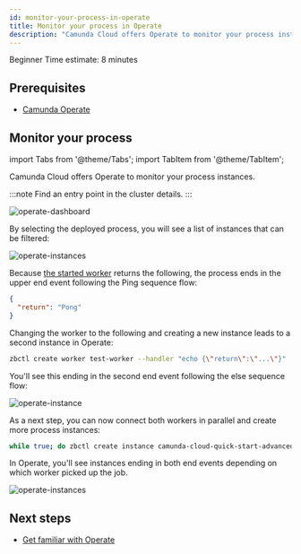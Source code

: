 ```yaml
---
id: monitor-your-process-in-operate
title: Monitor your process in Operate
description: "Camunda Cloud offers Operate to monitor your process instances."
---
```

<span class="badge badge--warning">Beginner</span>
<span class="badge badge--secondary">Time estimate: 8 minutes</span>

## Prerequisites

- [Camunda Operate](/components/operate/deployment/install-and-start.md)

## Monitor your process

import Tabs from '@theme/Tabs';
import TabItem from '@theme/TabItem';

Camunda Cloud offers Operate to monitor your process instances.

:::note
Find an entry point in the cluster details.
:::

![operate-dashboard](./img/operate-dashboard.png)

By selecting the deployed process, you will see a list of instances that can be filtered:

![operate-instances](./img/operate-advanced-instances-pong.png)

Because [the started worker](./implement-service-task.md) returns the following, the process ends in the upper end event following the Ping sequence flow:

```json
{
  "return": "Pong"
}
```

Changing the worker to the following and creating a new instance leads to a second instance in Operate:

```bash
zbctl create worker test-worker --handler "echo {\"return\":\"...\"}"
```

You'll see this ending in the second end event following the else sequence flow:

![operate-instance](./img/operate-advanced-instances-other.png)

As a next step, you can now connect both workers in parallel and create more process instances:

```bash
while true; do zbctl create instance camunda-cloud-quick-start-advanced; sleep 1; done
```

In Operate, you'll see instances ending in both end events depending on which worker picked up the job.

![operate-instances](./img/operate-advanced-instances.png)

## Next steps

- [Get familiar with Operate](./components/operate/userguide/basic-operate-navigation.md)